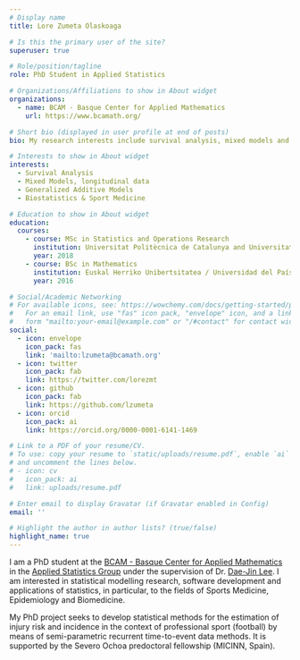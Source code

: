 ```yaml
---
# Display name
title: Lore Zumeta Olaskoaga

# Is this the primary user of the site?
superuser: true

# Role/position/tagline
role: PhD Student in Applied Statistics

# Organizations/Affiliations to show in About widget
organizations:
  - name: BCAM - Basque Center for Applied Mathematics
    url: https://www.bcamath.org/

# Short bio (displayed in user profile at end of posts)
bio: My research interests include survival analysis, mixed models and GAMs.

# Interests to show in About widget
interests:
  - Survival Analysis
  - Mixed Models, longitudinal data 
  - Generalized Additive Models
  - Biostatistics & Sport Medicine

# Education to show in About widget
education:
  courses:
    - course: MSc in Statistics and Operations Research
      institution: Universitat Politècnica de Catalunya and Universitat de Barcelona (UPC and UB)
      year: 2018
    - course: BSc in Mathematics
      institution: Euskal Herriko Unibertsitatea / Universidad del País Vasco (UPV/EHU) 
      year: 2016

# Social/Academic Networking
# For available icons, see: https://wowchemy.com/docs/getting-started/page-builder/#icons
#   For an email link, use "fas" icon pack, "envelope" icon, and a link in the
#   form "mailto:your-email@example.com" or "/#contact" for contact widget.
social:
  - icon: envelope
    icon_pack: fas
    link: 'mailto:lzumeta@bcamath.org'
  - icon: twitter
    icon_pack: fab
    link: https://twitter.com/lorezmt
  - icon: github
    icon_pack: fab
    link: https://github.com/lzumeta
  - icon: orcid
    icon_pack: ai
    link: https://orcid.org/0000-0001-6141-1469

# Link to a PDF of your resume/CV.
# To use: copy your resume to `static/uploads/resume.pdf`, enable `ai` icons in `params.toml`,
# and uncomment the lines below.
# - icon: cv
#   icon_pack: ai
#   link: uploads/resume.pdf

# Enter email to display Gravatar (if Gravatar enabled in Config)
email: ''

# Highlight the author in author lists? (true/false)
highlight_name: true
---
```


I am a PhD student at the [BCAM - Basque Center for Applied Mathematics](http://www.bcamath.org) in the [Applied Statistics Group](http://www.bcamath.org/en/research/lines/AS) under the supervision of Dr. [Dae-Jin Lee](http://idaejin.github.io). I am interested in statistical modelling research, software development and applications of statistics, in particular, to the fields of Sports Medicine, Epidemiology and Biomedicine.

My PhD project seeks to develop statistical methods for the estimation of injury risk and incidence in the context of professional sport (football) by means of semi-parametric recurrent time-to-event data methods. It is supported by the Severo Ochoa predoctoral fellowship (MICINN, Spain).

[comment]: <> ({{< icon name="download" pack="fas" >}} Download my {{< staticref "uploads/demo_resume.pdf" "newtab" >}}resumé{{< /staticref >}}.)
